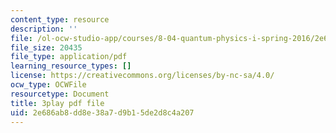 ```yaml
---
content_type: resource
description: ''
file: /ol-ocw-studio-app/courses/8-04-quantum-physics-i-spring-2016/2e686ab8dd8e38a7d9b15de2d8c4a207_3_qvO8bKGus.pdf
file_size: 20435
file_type: application/pdf
learning_resource_types: []
license: https://creativecommons.org/licenses/by-nc-sa/4.0/
ocw_type: OCWFile
resourcetype: Document
title: 3play pdf file
uid: 2e686ab8-dd8e-38a7-d9b1-5de2d8c4a207
---
```

